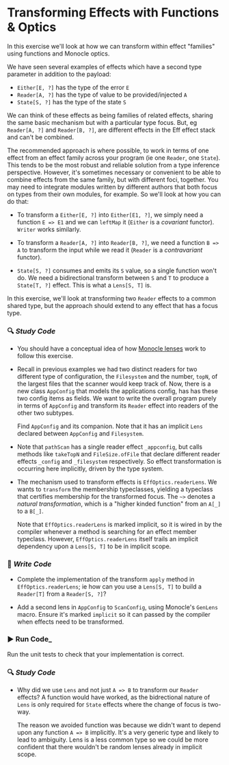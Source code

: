 # Transforming Effects with Functions & Optics

In this exercise we'll look at how we can transform within effect "families" using functions and Monocle optics.

We have seen several examples of effects which have a second type parameter in addition to the payload:

- `Either[E, ?]` has the type of the error `E`
- `Reader[A, ?]` has the type of value to be provided/injected `A`
- `State[S, ?]` has the type of the state `S`

We can think of these effects as being families of related effects, sharing the same basic mechanism but with a particular
type focus. But, eg  `Reader[A, ?]` and `Reader[B, ?]`, are different effects in the Eff effect stack and can't be combined.

The recommended approach is where possible, to work in terms of one effect from an effect family across your program
(ie one `Reader`, one `State`). This tends to be the most robust and reliable solution from a type inference perspective.
However, it's sometimes necessary or convenient to be able to combine effects from the same family, but with different foci,
together. You may need to integrate modules written by different authors that both focus on types from their own modules,
for example. So we'll look at how you can do that:

- To transform a `Either[E, ?]` into `Either[E1, ?]`, we simply need a function `E => E1` and we can `leftMap` it (`Either`
is a *covariant* functor). `Writer` works similarly.

- To transform a `Reader[A, ?]` into `Reader[B, ?]`, we need a function `B => A` to transform the input while we read it
(`Reader` is a *contravariant* functor).

- `State[S, ?]` consumes and emits its `S` value, so a single function won't do. We need a bidirectional transform between
`S` and `T` to produce a  `State[T, ?]` effect. This is what a `Lens[S, T]` is.

In this exercise, we'll look at transforming two `Reader` effects to a common shared type, but the approach should extend
to any effect that has a focus type.

### :mag: _Study Code_

- You should have a conceptual idea of how [Monocle lenses](http://julien-truffaut.github.io/Monocle/optics/lens.html)
work to follow this exercise.


- Recall in previous examples we had two distinct readers for two different type of configuration, the `Filesystem` and
the number, `topN`, of the largest files that the scanner would keep track of. Now, there is a new class `AppConfig` that
models the applications config, has has these two config items as fields. We want to write the overall program purely in
terms of `AppConfig` and transform its `Reader` effect into readers of the other two subtypes.

   Find `AppConfig` and its companion. Note that it has an implicit `Lens` declared between `AppConfig` and `Filesystem`.


- Note that `pathScan` has a single reader effect `_appconfig`, but calls methods like `takeTopN` and `FileSize.ofFile`
that declare different reader effects `_config` and `_filesystem` respectively. So effect transformation is occurring
here implicitly, driven by the type system.


- The mechanism used to transform effects is  `EffOptics.readerLens`. We wants to `transform` the membership typeclasses,
yielding a typeclass that certifies membership for the transformed focus. The `~>` denotes a *natural transformation*,
which is a "higher kinded function" from an `A[_]` to a `B[_]`.

  Note that `EffOptics.readerLens` is marked implicit, so it is wired in by the compiler whenever a method is searching
  for an effect member typeclass. However, `EffOptics.readerLens` itself trails an implicit dependency upon a `Lens[S, T]`
  to be in implicit scope.


### :pencil: _Write Code_

- Complete the implementation of the transform `apply` method in `EffOptics.readerLens`; ie how can you use a `Lens[S, T]`
to build a `Reader[T]` from a `Reader[S, ?]`?

- Add a second lens in `AppConfig` to `ScanConfig`, using Monocle's `GenLens` macro. Ensure it's marked `implicit` so it
can passed by the compiler when effects need to be transformed.


### :arrow_forward: Run Code_

Run the unit tests to check that your implementation is correct.



### :mag: _Study Code_

- Why did we use `Lens` and not just `A => B` to transform our `Reader` effects? A function would have worked, as the
bidrectional nature of `Lens` is only required for `State` effects where the change of focus is two-way.

  The reason we avoided function was because we didn't want to depend upon any function `A => B` implicitly. It's a very
  generic type and likely to lead to ambiguity. Lens is a less common type so we could be more confident that there wouldn't be random
  lenses already in implicit scope.
